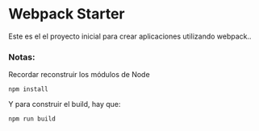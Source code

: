 # Webpack Starter

Este es el el proyecto inicial para crear aplicaciones utilizando webpack..

### Notas:
Recordar reconstruir los módulos de Node
```
npm install
```

Y para construir el build, hay que:
```
npm run build
```